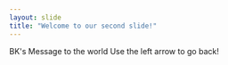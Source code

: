 ```yaml
---
layout: slide
title: "Welcome to our second slide!"
---
```

BK's Message to the world
Use the left arrow to go back!
